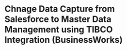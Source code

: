 # Chnage Data Capture from Salesforce to Master Data Management using TIBCO Integration (BusinessWorks)
